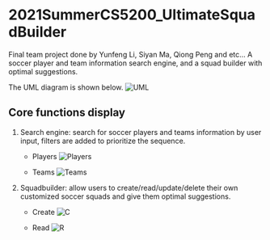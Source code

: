 # 2021SummerCS5200_UltimateSquadBuilder
Final team project done by Yunfeng Li, Siyan Ma, Qiong Peng and etc... A soccer player and team information search engine, and a squad builder with optimal suggestions.

The UML diagram is shown below. 
![UML](https://github.com/yflee93/2021SummerCS5200_UltimateSquadBuilder/blob/main/images/UML.png?raw=true)

## Core functions display
1. Search engine: search for soccer players and teams information by user input, filters are added to prioritize the sequence.

   - Players
![Players](https://github.com/yflee93/2021SummerCS5200_UltimateSquadBuilder/blob/main/images/SearchPlayers.png?raw=true)

   - Teams
![Teams](https://github.com/yflee93/2021SummerCS5200_UltimateSquadBuilder/blob/main/images/SearchTeams.png?raw=true)

2. Squadbuilder: allow users to create/read/update/delete their own customized soccer squads and give them optimal suggestions.

   - Create
![C](https://github.com/yflee93/2021SummerCS5200_UltimateSquadBuilder/blob/main/images/CreateTeam.png?raw=true)

   - Read
![R](https://github.com/yflee93/2021SummerCS5200_UltimateSquadBuilder/blob/main/images/ReadTeam.png?raw=true)

